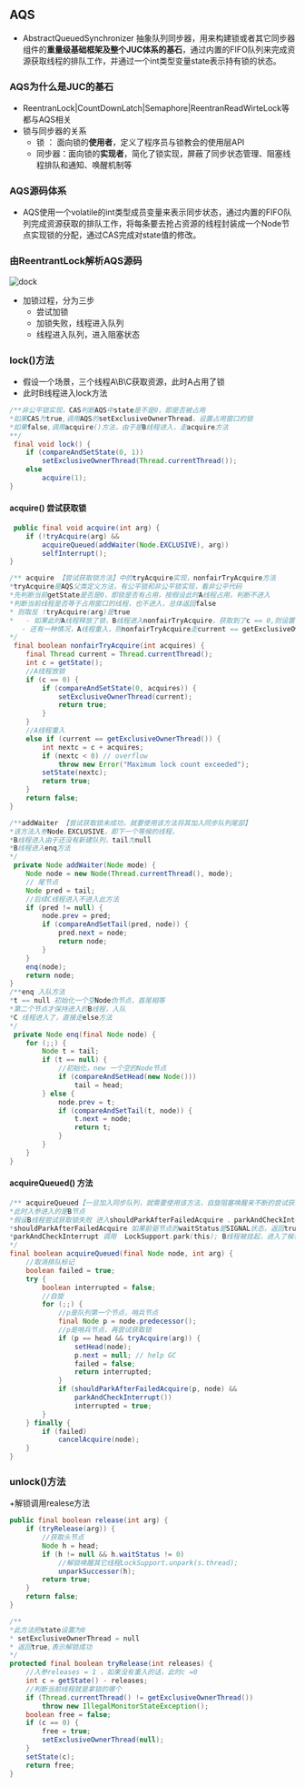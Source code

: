 ## AQS
+ AbstractQueuedSynchronizer 抽象队列同步器，用来构建锁或者其它同步器组件的**重量级基础框架及整个JUC体系的基石**，通过内置的FIFO队列来完成资源获取线程的排队工作，并通过一个int类型变量state表示持有锁的状态。

### AQS为什么是JUC的基石
+ ReentranLock|CountDownLatch|Semaphore|ReentranReadWirteLock等都与AQS相关
+ 锁与同步器的关系
  - 锁 ： 面向锁的**使用者**，定义了程序员与锁教会的使用层API
  - 同步器：面向锁的**实现者**，简化了锁实现，屏蔽了同步状态管理、阻塞线程排队和通知、唤醒机制等

### AQS源码体系
+ AQS使用一个volatile的int类型成员变量来表示同步状态，通过内置的FIFO队列完成资源获取的排队工作，将每条要去抢占资源的线程封装成一个Node节点实现锁的分配，通过CAS完成对state值的修改。

### 由ReentrantLock解析AQS源码


<img :src="$withBase('/juc/lock.png')" alt="dock">

+ 加锁过程，分为三步
  - 尝试加锁
  - 加锁失败，线程进入队列
  - 线程进入队列，进入阻塞状态

### lock()方法
+ 假设一个场景，三个线程A\B\C获取资源，此时A占用了锁
+ 此时B线程进入lock方法
````java
/**非公平锁实现，CAS判断AQS中state是不是0，即是否被占用
*如果CAS为true,调用AQS的setExclusiveOwnerThread，设置占用窗口的锁
*如果false,调用acquire()方法，由于是B线程进入，走acquire方法
**/
 final void lock() {
    if (compareAndSetState(0, 1))
        setExclusiveOwnerThread(Thread.currentThread());
    else
        acquire(1);
}

```` 

#### acquire() 尝试获取锁
````java
 public final void acquire(int arg) {
    if (!tryAcquire(arg) &&
        acquireQueued(addWaiter(Node.EXCLUSIVE), arg))
        selfInterrupt();
}

/** acquire 【尝试获取锁方法】中的tryAcquire实现，nonfairTryAcquire方法
*tryAcquire是AQS父类定义方法，有公平锁和非公平锁实现，看非公平代码
*先判断当前getState是否是0，即锁是否有占用，按假设此时A线程占用，判断不进入
*判断当前线程是否等于占用窗口的线程，也不进入，总体返回false
* 则取反 !tryAcquire(arg)是true
*   - 如果此时A线程释放了锁，B线程进入nonfairTryAcquire，获取到了c == 0,则设置state =1 ,并设置了占用窗口的线程
   - 还有一种情况，A线程重入，则nonfairTryAcquire走current == getExclusiveOwnerThread()，这种情况下state > 1 
*/
 final boolean nonfairTryAcquire(int acquires) {
    final Thread current = Thread.currentThread();
    int c = getState();
    //A线程放锁
    if (c == 0) {
        if (compareAndSetState(0, acquires)) {
            setExclusiveOwnerThread(current);
            return true;
        }
    }
    //A线程重入
    else if (current == getExclusiveOwnerThread()) {
        int nextc = c + acquires;
        if (nextc < 0) // overflow
            throw new Error("Maximum lock count exceeded");
        setState(nextc);
        return true;
    }
    return false;
}

/**addWaiter 【尝试获取锁未成功，就要使用该方法将其加入同步队列尾部】
*该方法入参Node.EXCLUSIVE，即下一个等候的线程，
*B线程进入由于还没有新建队列，tail为null
*B线程进入enq方法
*/
 private Node addWaiter(Node mode) {
    Node node = new Node(Thread.currentThread(), mode);
    // 尾节点
    Node pred = tail;
    //后续C线程进入不进入此方法
    if (pred != null) {
        node.prev = pred;
        if (compareAndSetTail(pred, node)) {
            pred.next = node;
            return node;
        }
    }
    enq(node);
    return node;
}
/**enq 入队方法
*t == null 初始化一个空Node伪节点，首尾相等
*第二个节点才保持进入的B线程，入队
*C 线程进入了，直接走else方法
*/
 private Node enq(final Node node) {
    for (;;) {
        Node t = tail;
        if (t == null) { 
            //初始化，new 一个空的Node节点
            if (compareAndSetHead(new Node()))
                tail = head;
        } else {
            node.prev = t;
            if (compareAndSetTail(t, node)) {
                t.next = node;
                return t;
            }
        }
    }
}
````

#### acquireQueued() 方法
````java
/** acquireQueued【一旦加入同步队列，就需要使用该方法，自旋阻塞唤醒来不断的尝试获取锁，直到被中断或获取到锁】
*此时入参进入的是B节点
*假设B线程尝试获取锁失败 进入shouldParkAfterFailedAcquire 、parkAndCheckInterrupt方法
*shouldParkAfterFailedAcquire 如果前驱节点的waitStatus是SIGNAL状态，返回true，则会走 parkAndCheckInterrupt方法
*parkAndCheckInterrupt 调用  LockSupport.park(this); B线程被挂起，进入了候客区，等待uppark调用
*/
final boolean acquireQueued(final Node node, int arg) {
    //取消排队标记
    boolean failed = true;
    try {
        boolean interrupted = false;
        //自旋
        for (;;) {
            //p是队列第一个节点，哨兵节点
            final Node p = node.predecessor();
            //p是哨兵节点，再尝试获取锁
            if (p == head && tryAcquire(arg)) {
                setHead(node);
                p.next = null; // help GC
                failed = false;
                return interrupted;
            }
            if (shouldParkAfterFailedAcquire(p, node) &&
                parkAndCheckInterrupt())
                interrupted = true;
        }
    } finally {
        if (failed)
            cancelAcquire(node);
    }
}
````


### unlock()方法
+解锁调用realese方法
````java
public final boolean release(int arg) {
    if (tryRelease(arg)) {
        //获取头节点
        Node h = head;
        if (h != null && h.waitStatus != 0)
            //解锁唤醒其它线程LockSupport.unpark(s.thread);
            unparkSuccessor(h);
        return true;
    }
    return false;
}

/**
*此方法把state设置为0
* setExclusiveOwnerThread = null
* 返回true,表示解锁成功
*/
protected final boolean tryRelease(int releases) {
    //入参releases = 1 ，如果没有重入的话，此时c =0
    int c = getState() - releases;
    //判断当前线程就是拿锁的哪个
    if (Thread.currentThread() != getExclusiveOwnerThread())
        throw new IllegalMonitorStateException();
    boolean free = false;
    if (c == 0) {
        free = true;
        setExclusiveOwnerThread(null);
    }
    setState(c);
    return free;
}
````

